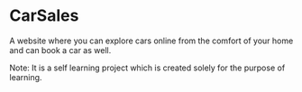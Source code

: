 # CarSales
A website where you can explore cars online from the comfort of your home and can book a car as well.

Note: It is a self learning project which is created solely for the purpose of learning.
